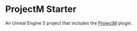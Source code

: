 # ProjectM Starter

An Unreal Engine 5 project that includes the [ProjectM](https://github.com/LeroyTechnologies/ProjectM) plugin.
